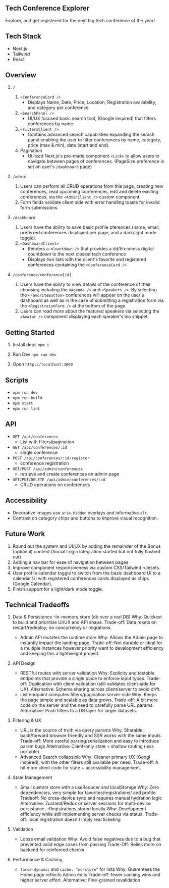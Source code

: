 ## Tech Conference Explorer

Explore, and get registered for the next big tech conference of the year! 

## Tech Stack
- Next.js
- Tailwind 
- React

## Overview

1. ```/```
    1. ```<ConferenceCard />```
        - Displays Name, Date, Price, Location, Registration availability, and category per conference
    2. ```<SearchPanel />```
        - UI/UX focused basic search tool, (Google inspired) that filters conferences by name.
    3. ```<FiltersClient />```
        - Contains advanced search capabilities expanding the search panel enabling the user to filter conferences by name, category, price (max & min), date (start and end).
    3. Pagination
        - Utilized Next.js's pre-made component ```<Link>``` to allow users to navigate between pages of conferences. (PageSize preference is set on user's ```/dashboard``` page)

2. ```/admin```
    1. Users can perform all CRUD operations from this page, creating new conferences, read upcoming conferences, edit and delete existing conferences, via the ```<AdminClient />``` custom component.
    2. Form fields validate client side with error handling toasts for invalid form submissions. 


3. ```/dashboard```
    1. Users have the ability to save basic profile pferences (name, email, preferred conferences displayed per page, and a dark/light mode toggle). 
    2. ```<DashboardClient>``` 
        - Renders a ```<Countdown />``` that provides a dd/hh:mm:ss digital countdown to the next closest tech conference 
        - Displays two lists with the client's favorite and registered conferences containing the ```<ConferenceCard />```

4. ```/conference/conference[id]```
    1. Users have the ability to view details of the conference of their choosing including the ```<Agenda />``` and ```<Speakers />```. By selecting the ```<FavoriteButton>``` conferences will appear on the user's dashboard as well as in the case of submitting a registration form via the ```<RegistraionForm />``` at the bottom of the page.
    2. Users can read more about the featured speakers via selecting the ```<Avatar />``` component displaying each speaker's bio snippet.


## Getting Started
1) Install deps
```npm i```

2) Run Dev
```npm run dev```

3) Open
```http://localhost:3000```

## Scripts
- ```npm run dev``` 
- ```npm run build``` 
- ```npm start``` 
- ```npm run lint```

## API
- ```GET /api/conferences``` 
    - List with filters/pagination
- ```GET /api/conferences/:id```
    - single conference
- ```POST /api/conferences/:id/register```
    - conference registration
- ```GET/POST /api/admin/conferences```
    - retrieve and create conferences on admin page
- ```GET/PUT/DELETE /api/admin/conferences/:id```
    - CRUD operations on conferences 

## Accessibility
- Decorative images use ```aria-hidden``` overlays and informative ```alt```.
- Contrast on category chips and buttons to improve visual recognition.

## Future Work
1. Round out the system and UI/UX by adding the remainder of the Bonus (optional) content (Social Login integration started but not fully flushed out)
2. Adding a nav bar for ease of navigation between pages
3. Improve component responsiveness via custom CSS/Tailwind rulesets.
4. User profile calendar toggle to switch from the basic dashboard UI to a calendar UI with registered conferences cards displayed as chips (Google Calendar).
5. Finish support for a light/dark mode toggle. 

## Technical Tradeoffs
1. Data & Persistence
    -In-memory store (db over a real DB)
        Why: Quickest to build and prioritize UI/UX and API shape.
        Trade-off: Data resets on restart/redeploy; no concurrency or migrations. 

    - Admin API mutates the runtime store
        Why: Allows the Admin page to instantly impact the landing page.
        Trade-off: Not durable or ideal for a multiple instances however priority went to development efficiency and keeping this a lightweight project.

2. API Design
    - RESTful routes with server validation
        Why: Explicity and testable endpoints that provide a single place to enforce input types.
        Trade-off: Duplication with client validation (still validates client-side for UX).
        Alternative: Schema sharing across client/server to avoid drift.
    - List endpoint computes filters/pagination server-side
        Why: Keeps the page simple and scalable as data grows.
        Trade-off: A bit more code on the server and the need to carefully parse URL params.
        Alternative: Push filters to a DB layer for larger datasets.

3. Filtering & UX
    - URL is the source of truth via query params
        Why: Sharable, back/forward browser friendly and SSR works with the same inputs.
        Trade-off: More careful parsing/serialization and easy to introduce param bugs
        Alternative: Client-only state + shallow routing (less portable)
    - Advanced Search collapsible
        Why: Cleaner primary UX (Googl inspired), with the other filters still available per need.
        Trade-off: A bit more client code for state + accessibility management. 

4. State Management
    - Small custom store with a useReducer and localStorage
        Why: Zero dependencies, very simple for favorites/registrations/ and profile.
        Tradeoff: No cross-device sync and requires manual hydration logic
        Alternative: Zustand/Redux or server sessions for multi-device persistance.
    -Registrations stored locally 
        Why: Development efficiency while still implementing server checks via status.
        Trade-off: local registration doesn't imply real ticketing
5. Validation
    - Loose email validation
        Why: Avoid false negatives due to a bug that prevented valid edge cases from passing
        Trade-Off: Relies more on backend for reinforced checks
6. Performance & Caching
    - ```force-dynamic``` and ```cache: "no-store"``` for lists
        Why: Guarentees the Home page reflects Admin edits 
        Trade-off: fewer caching wins and higher server effort.
        Alternative: Fine-grained revalidation 
 
        
    







